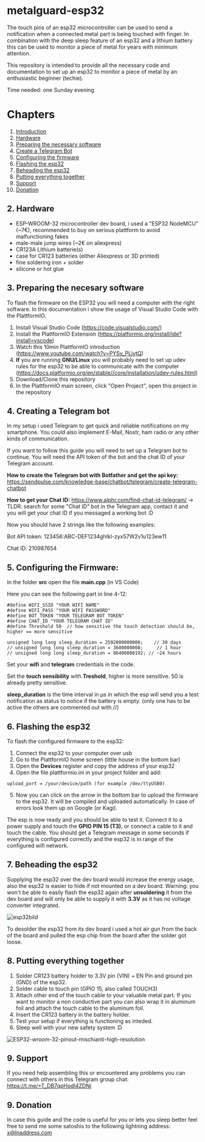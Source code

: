 # metalguard-esp32
The touch pins of an esp32 microcontroller can be used to send a notification when a connected metal part is being touched with finger.
In combination with the deep sleep feature of an esp32 and a lithium battery this can be used to monitor a piece of metal for years with minimum attention.

This repository is intended to provide all the necessary code and documentation to set up an esp32 to monitor a piece of metal by an enthusiastic beginner (techie).

Time needed: one Sunday evening

# Chapters
1. [Introduction](#metalguard-esp32)  
2. [Hardware](#2-hardware)    
3. [Preparing the necessary software](#3-preparing-the-necesary-software)
4. [Create a Telegram Bot](#4-creating-a-telegram-bot)
5. [Configuring the firmware](#5-configuring-the-firmware)
6. [Flashing the esp32](#6-flashing-the-esp32)    
7. [Beheading the esp32](#7-beheading-the-esp32)
8. [Putting everything together](#8-putting-everything-together)
9. [Support](#9-support)
10. [Donation](#9-donation)

## 2. Hardware
- ESP-WROOM-32 microcontroller dev board, i used a "ESP32 NodeMCU" (~7€), recommended to buy on serious plattform to avoid malfunctioning fakes
- male-male jump wires (~2€ on aliexpress)
- CR123A Lithium batterie(s)
- case for CR123 batteries (either Aliexpress or 3D printed)
- fine soldering iron + solder
- silicone or hot glue 

## 3. Preparing the necesary software
To flash the firmware on the ESP32 you will need a computer with the right software.
In this documentation i show the usage of Visual Studio Code with the PlattformIO.

1. Install Visual Studio Code (https://code.visualstudio.com/)
2. Install the PlattformIO Extension (https://platformio.org/install/ide?install=vscode)
3. Watch this 10min PlattformIO introduction (https://www.youtube.com/watch?v=PYSy_PLjytQ)
4. **If** you are running **GNU/Linux** you will probably need to set up udev rules for the esp32 to be able to communicate with the computer (https://docs.platformio.org/en/stable//core/installation/udev-rules.html)
5. Download/Clone this repository
6. In the PlattformIO main screen, click "Open Project", open this project in the repository

## 4. Creating a Telegram bot
In my setup i used Telegram to get quick and reliable notifications on my smartphone. You could also implement E-Mail, Nostr, ham radio or any other kinds of communication.

If you want to follow this guide you will need to set up a Telegram bot to continue.
You will need the API token of the bot and the chat ID of your Telegram account.

**How to create the Telegram bot with Botfather and get the api key:** https://sendpulse.com/knowledge-base/chatbot/telegram/create-telegram-chatbot

**How to get your Chat ID:** https://www.alphr.com/find-chat-id-telegram/
  -> TLDR: search for some "Chat ID" bot in the Telegram app, contact it and you will get your chat ID if you messaged a working bot :D

Now you should have 2 strings like the following examples:

Bot API token: 123456:ABC-DEF1234ghIkl-zyx57W2v1u123ew11

Chat ID: 210987654

## 5. Configuring the Firmware:
In the folder **src** open the file **main.cpp** (in VS Code)

Here you can see the following part in line 4-12:

~~~
#define WIFI_SSID "YOUR WIFI NAME"
#define WIFI_PASS "YOUR WIFI PASSWORD"
#define BOT_TOKEN "YOUR TELEGRAM BOT TOKEN"
#define CHAT_ID "YOUR TELEGRAM CHAT ID"
#define Threshold 50  // how sensitive the touch detection should be, higher == more sensitive

unsigned long long sleep_duration = 2592000000000;    // 30 days
// unsigned long long sleep_duration = 3600000008;     // 1 hour
// unsigned long long sleep_duration = 86400000192; // ~24 hours
~~~

Set your **wifi** and **telegram** credentials in the code. 

Set the **touch sensibility** with **Treshold**, higher is more sensitive. 50 is already pretty sensitive.

**sleep_duration** is the time interval in µs in which the esp will send you a test notification as status to notice if the battery is empty. (only one has to be active the others are commented out with //)


## 6. Flashing the esp32
To flash the configured firmware to the esp32:
1. Connect the esp32 to your computer over usb
2. Go to the PlattformIO home screen (little house in the bottom bar)
3. Open the **Devices** register and copy the address of your esp32
4. Open the file plattformio.ini in your project folder and add:
~~~
upload_port = /your/device/path (for example /dev/ttyUSB0)
~~~
5. Now you can click on the arrow in the bottom bar to upload the firmware to the esp32. It will be compiled and uploaded automatically. In case of errors look them up on Google (or Kagi).

The esp is now ready and you should be able to test it.
Connect it to a power supply and touch the **GPIO PIN 15 (T3)**, or connect a cable to it and touch the cable.
You should get a Telegram message in some seconds if everything is configured correctly and the esp32 is in range of the configured wifi network.

## 7. Beheading the esp32
Supplying the esp32 over the dev board would increase the energy usage, also the esp32 is easier to hide if not mounted on a dev board.
Warning: you won't be able to easily flash the esp32 again after **unsoldering** it from the dev board and will only be able to supply it with **3.3V** as it has no voltage converter integrated.

![esp32bild](https://github.com/f321x/metalguard-esp32/assets/51097237/35158725-3b9b-4dfb-923f-7a2a386c9d25)

To desolder the esp32 from its dev board i used a hot air gun from the back of the board and pulled the esp chip from the board after the solder got loose.

## 8. Putting everything together
1. Solder CR123 battery holder to 3.3V pin (VIN) + EN Pin and ground pin (GND) of the esp32.
2. Solder cable to touch pin (GPIO 15, also called TOUCH3)
3. Attach other end of the touch cable to your valuable metal part. If you want to monitor a non conductive part you can also wrap it in aluminum foil and attach the touch cable to the aluminum foil.
4. Insert the CR123 battery in the battery holder.
5. Test your setup if everything is functioning as inteded.
6. Sleep well with your new safety system :D

![ESP32-wroom-32-pinout-mischianti-high-resolution](https://github.com/f321x/metalguard-esp32/assets/51097237/785182e8-483d-45da-a264-765fb481c3a8)

## 9. Support
If you need help assembling this or encountered any problems you can connect with others in this Telegram group chat: https://t.me/+T_DB7qpHodI4ZDNi

## 9. Donation
In case this guide and the code is useful for you or lets you sleep better feel free to send me some satoshis to the following lightning address: x@lnaddress.com
